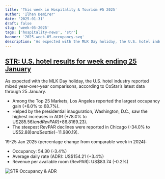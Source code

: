 ```yaml
---
title: 'This week in Hospitality & Tourism #5 2025'
author: 'Ilhan Demirer'
date: '2025-01-31'
draft: false
slug: 'week-05-2025'
tags: ['hospitality-news', 'str']
banner: '2025-week-05-occupancy.svg'
description: 'As expected with the MLK Day holiday, the U.S. hotel industry reported mixed year-over-year comparisons, according to CoStar’s latest data through 25 January.'
---
```


## [STR: U.S. hotel results for week ending 25 January](https://str.com/press-release/us-hotel-results-week-ending-25-january)

As expected with the MLK Day holiday, the U.S. hotel industry reported mixed year-over-year comparisons, according to CoStar’s latest data through 25 January.

- Among the Top 25 Markets, Los Angeles reported the largest occupancy gain (+6.0% to 68.7%).
- Helped by the presidential inauguration, Washington, D.C., saw the highest increases in ADR (+78.0% to US$285.56) and RevPAR (+86.8% to US$169.23).
- The steepest RevPAR declines were reported in Chicago (-34.0% to US$52.88) and Seattle (-11.9% to US$80.19).

19-25 Jan 2025 (percentage change from comparable week in 2024):

- Occupancy: 54.30 (-3.4%)
- Average daily rate (ADR): US$154.21 (+3.4%)
- Revenue per available room (RevPAR): US$83.74 (-0.2%)

![STR Occupancy & ADR](/images/blogimages/2025-week-05-occupancy.svg)
